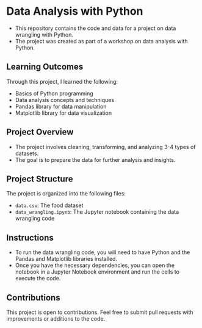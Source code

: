 # Data Analysis with Python

- This repository contains the code and data for a project on data wrangling with Python.
- The project was created as part of a workshop on data analysis with Python.

## Learning Outcomes

Through this project, I learned the following:

- Basics of Python programming
- Data analysis concepts and techniques
- Pandas library for data manipulation
- Matplotlib library for data visualization

## Project Overview

- The project involves cleaning, transforming, and analyzing 3-4 types of datasets.
- The goal is to prepare the data for further analysis and insights.

## Project Structure

The project is organized into the following files:

- `data.csv`: The food dataset
- `data_wrangling.ipynb`: The Jupyter notebook containing the data wrangling code

## Instructions

- To run the data wrangling code, you will need to have Python and the Pandas and Matplotlib libraries installed.
- Once you have the necessary dependencies, you can open the notebook in a Jupyter Notebook environment and run the cells to execute the code.

## Contributions

This project is open to contributions. Feel free to submit pull requests with improvements or additions to the code.
